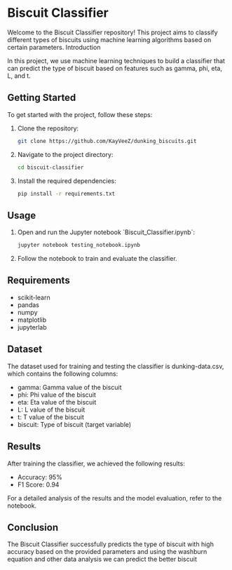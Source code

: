 # Biscuit Classifier

Welcome to the Biscuit Classifier repository! This project aims to classify different types of biscuits using machine learning algorithms based on certain parameters.
Introduction

In this project, we use machine learning techniques to build a classifier that can predict the type of biscuit based on features such as gamma, phi, eta, L, and t.

## Getting Started

To get started with the project, follow these steps:

<ol>
<li>Clone the repository:</li>

   ```bash
   git clone https://github.com/KayVeeZ/dunking_biscuits.git
   ```

<li>Navigate to the project directory:</li>

   ```bash
   cd biscuit-classifier
   ```

<li>Install the required dependencies:</li>

   ```bash
   pip install -r requirements.txt
   ```
   
</ol>

## Usage

<ol>
<li>Open and run the Jupyter notebook `Biscuit_Classifier.ipynb`:</li>

   ```bash
   jupyter notebook testing_notebook.ipynb
   ```

<li>Follow the notebook to train and evaluate the classifier.</li>
</ol>

## Requirements

- scikit-learn
- pandas
- numpy
- matplotlib
- jupyterlab

## Dataset

The dataset used for training and testing the classifier is dunking-data.csv, which contains the following columns:

- gamma: Gamma value of the biscuit
- phi: Phi value of the biscuit
- eta: Eta value of the biscuit
- L: L value of the biscuit
- t: T value of the biscuit
- biscuit: Type of biscuit (target variable)

## Results

After training the classifier, we achieved the following results:

- Accuracy: 95%
- F1 Score: 0.94

For a detailed analysis of the results and the model evaluation, refer to the notebook.

## Conclusion

The Biscuit Classifier successfully predicts the type of biscuit with high accuracy based on the provided parameters and using the washburn equation and other data analysis we can predict the better biscuit
